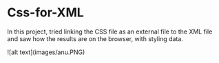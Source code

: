 # Css-for-XML
<p> In this project, tried linking the CSS file as an external file to the XML file and saw how the results are on the browser, with styling data. </p>
![alt text](images/anu.PNG)
